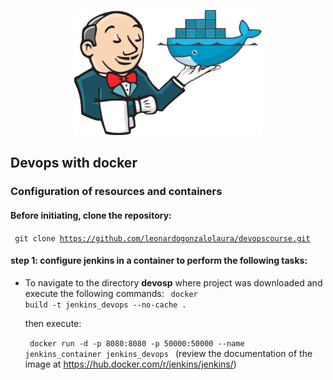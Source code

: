 <p align="center">
<img src="jenkins_docker.png" alt="Description of the image" width="300" height="200" align:"center">
<p>

## Devops with docker

### Configuration of resources and containers

#### Before initiating, clone the repository: 

<code> git clone https://github.com/leonardogonzalolaura/devopscourse.git
</code>


#### step 1: configure jenkins in a container to perform the following tasks:

- To navigate to the directory **devosp** where project was downloaded and execute the following commands:
  <code> docker build -t jenkins_devops --no-cache .</code>

  then execute:

  <code> docker run -d -p 8080:8080 -p 50000:50000 --name jenkins_container jenkins_devops </code> (review the documentation of the image at https://hub.docker.com/r/jenkins/jenkins/)


